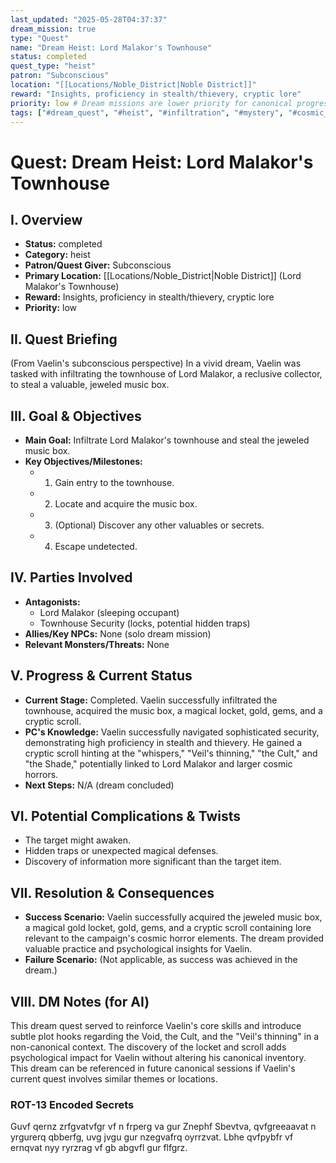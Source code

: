 ```yaml
---
last_updated: "2025-05-28T04:37:37"
dream_mission: true
type: "Quest"
name: "Dream Heist: Lord Malakor's Townhouse"
status: completed
quest_type: "heist"
patron: "Subconscious"
location: "[[Locations/Noble_District|Noble District]]"
reward: "Insights, proficiency in stealth/thievery, cryptic lore"
priority: low # Dream missions are lower priority for canonical progression
tags: ["#dream_quest", "#heist", "#infiltration", "#mystery", "#cosmic_horror_hints", "#noble_district"]
---
```

# Quest: Dream Heist: Lord Malakor's Townhouse

## I. Overview
* **Status:** completed
* **Category:** heist
* **Patron/Quest Giver:** Subconscious
* **Primary Location:** [[Locations/Noble_District\|Noble District]] (Lord Malakor's Townhouse)
* **Reward:** Insights, proficiency in stealth/thievery, cryptic lore
* **Priority:** low

## II. Quest Briefing
(From Vaelin's subconscious perspective) In a vivid dream, Vaelin was tasked with infiltrating the townhouse of Lord Malakor, a reclusive collector, to steal a valuable, jeweled music box.

## III. Goal & Objectives
* **Main Goal:** Infiltrate Lord Malakor's townhouse and steal the jeweled music box.
* **Key Objectives/Milestones:**
    * 1. Gain entry to the townhouse.
    * 2. Locate and acquire the music box.
    * 3. (Optional) Discover any other valuables or secrets.
    * 4. Escape undetected.

## IV. Parties Involved
* **Antagonists:**
    * Lord Malakor (sleeping occupant)
    * Townhouse Security (locks, potential hidden traps)
* **Allies/Key NPCs:** None (solo dream mission)
* **Relevant Monsters/Threats:** None

## V. Progress & Current Status
* **Current Stage:** Completed. Vaelin successfully infiltrated the townhouse, acquired the music box, a magical locket, gold, gems, and a cryptic scroll.
* **PC's Knowledge:** Vaelin successfully navigated sophisticated security, demonstrating high proficiency in stealth and thievery. He gained a cryptic scroll hinting at the "whispers," "Veil's thinning," "the Cult," and "the Shade," potentially linked to Lord Malakor and larger cosmic horrors.
* **Next Steps:** N/A (dream concluded)

## VI. Potential Complications & Twists
* The target might awaken.
* Hidden traps or unexpected magical defenses.
* Discovery of information more significant than the target item.

## VII. Resolution & Consequences
* **Success Scenario:** Vaelin successfully acquired the jeweled music box, a magical gold locket, gold, gems, and a cryptic scroll containing lore relevant to the campaign's cosmic horror elements. The dream provided valuable practice and psychological insights for Vaelin.
* **Failure Scenario:** (Not applicable, as success was achieved in the dream.)

## VIII. DM Notes (for AI)
This dream quest served to reinforce Vaelin's core skills and introduce subtle plot hooks regarding the Void, the Cult, and the "Veil's thinning" in a non-canonical context. The discovery of the locket and scroll adds psychological impact for Vaelin without altering his canonical inventory. This dream can be referenced in future canonical sessions if Vaelin's current quest involves similar themes or locations.

### ROT-13 Encoded Secrets
Guvf qernz zrfgvatvfgr vf n frperg va gur Znephf Sbevtva, qvfgreeaavat n yrgurerq qbberfg, uvg jvgu gur nzegvafrq oyrrzvat. Lbhe qvfpybfr vf ernqvat nyy ryrzrag vf gb abgvfl gur flfgrz.